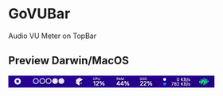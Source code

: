 # GoVUBar

Audio VU Meter on TopBar

## Preview Darwin/MacOS
![govubar_macos](docs/govubar_macos.gif)
